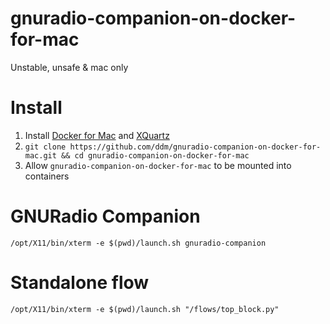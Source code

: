 gnuradio-companion-on-docker-for-mac
====================================

Unstable, unsafe & mac only

# Install
1. Install [Docker for Mac](https://docs.docker.com/docker-for-mac/) and [XQuartz](https://www.xquartz.org/)
2. `git clone https://github.com/ddm/gnuradio-companion-on-docker-for-mac.git && cd gnuradio-companion-on-docker-for-mac`
3. Allow `gnuradio-companion-on-docker-for-mac` to be mounted into containers

# GNURadio Companion
`/opt/X11/bin/xterm -e $(pwd)/launch.sh gnuradio-companion`

# Standalone flow
`/opt/X11/bin/xterm -e $(pwd)/launch.sh "/flows/top_block.py"`
